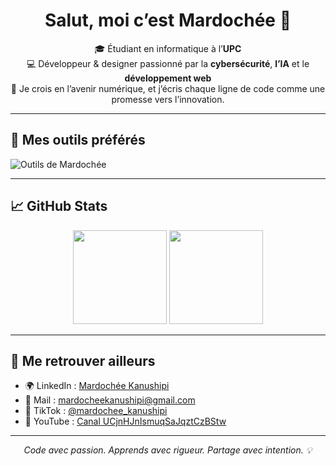 <h1 align="center">Salut, moi c’est Mardochée 👋</h1>

<p align="center">
🎓 Étudiant en informatique à l’<strong>UPC</strong> <br>
💻 Développeur & designer passionné par la <strong>cybersécurité</strong>, <strong>l’IA</strong> et le <strong>développement web</strong><br>
🚀 Je crois en l’avenir numérique, et j’écris chaque ligne de code comme une promesse vers l’innovation.
</p>

---

## 🧰 Mes outils préférés
<img src="https://skillicons.dev/icons?i=python,c,html,css,js,figma,git,vscode,linux" alt="Outils de Mardochée" />

---

## 📈 GitHub Stats
<p align="center">
<img src="https://github-readme-stats.vercel.app/api?username=Mardochee-Kanushipi&show_icons=true&theme=tokyonight" height="150"/> 
<img src="https://github-readme-stats.vercel.app/api/top-langs/?username=Mardochee-Kanushipi&layout=compact&theme=tokyonight" height="150"/>
</p>

---

## 🔗 Me retrouver ailleurs
- 🌍 LinkedIn : [Mardochée Kanushipi](https://www.linkedin.com/in/mardochee-kanushipi)
- 📧 Mail : mardocheekanushipi@gmail.com
- 🎥 TikTok : [@mardochee_kanushipi](https://www.tiktok.com/@mardochee_kanushipi)
- 📡 YouTube : [Canal UCjnHJnIsmuqSaJqztCzBStw](https://www.youtube.com/channel/UCjnHJnIsmuqSaJqztCzBStw)

---

<p align="center">
  <em>Code avec passion. Apprends avec rigueur. Partage avec intention. 💡</em>
</p>
